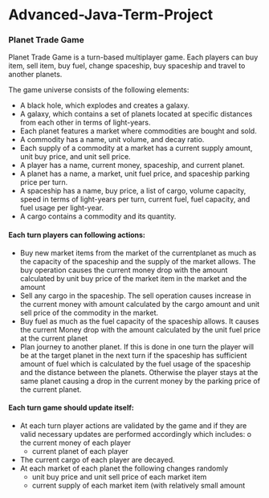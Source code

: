 # Advanced-Java-Term-Project

### Planet Trade Game
Planet Trade Game is a turn-based multiplayer game. Each players can buy item, sell item, buy fuel, change spaceship, buy spaceship and travel to another planets.

The game universe consists of the following elements:

 -  A black hole, which explodes and creates a galaxy.
 -  A galaxy, which contains a set of planets located at specific distances from each other in terms of light-years.
 -  Each planet features a market where commodities are bought and sold.
 -  A commodity has a name, unit volume, and decay ratio.
 -  Each supply of a commodity at a market has a current supply amount, unit buy price, and unit sell price.
 -  A player has a name, current money, spaceship, and current planet.
 -  A planet has a name, a market, unit fuel price, and spaceship parking price per turn.
 -  A spaceship has a name, buy price, a list of cargo, volume capacity, speed in terms of light-years per turn, current fuel, fuel capacity, and fuel usage per light-year.
 -  A cargo contains a commodity and its quantity.
#### Each turn players can following actions:
 -  Buy new market items from the market of the currentplanet as much as the capacity
of the spaceship and the supply of the market allows. The buy operation causes the current money drop with the amount calculated by unit buy price of the market item in the market and the amount
 -  Sell any cargo in the spaceship. The sell operation causes increase in the current money with amount calculated by the cargo amount and unit sell price of the commodity in the market.
 -  Buy fuel as much as the fuel capacity of the spaceship allows. It causes the current Money drop with the amount calculated by the unit fuel price at the current planet
 -  Plan journey to another planet. If this is done in one turn the player will be at the target planet in the next turn if the spaceship has sufficient amount of fuel which is calculated by the fuel usage of the spaceship and the distance between the planets. Otherwise the player stays at the same planet causing a drop in the current money by the parking price of the current planet.
#### Each turn game should update itself: 
 - At each turn player actions are validated by the game and if they are valid necessary updates are performed accordingly which includes: o the current money of each player
    -  current planet of each player
 -  The current cargo of each player are decayed.
 -  At each market of each planet the following changes randomly
    -  unit buy price and unit sell price of each market item
    -  current supply of each market item (with relatively small amount
